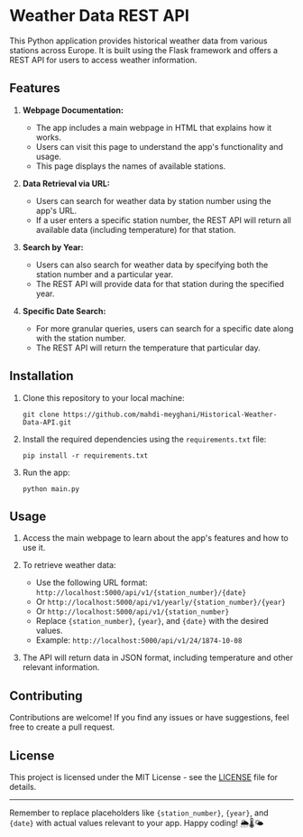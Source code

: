 # Weather Data REST API

This Python application provides historical weather data from various stations across Europe. It is built using the Flask framework and offers a REST API for users to access weather information.

## Features

1. **Webpage Documentation:**
   - The app includes a main webpage in HTML that explains how it works.
   - Users can visit this page to understand the app's functionality and usage.
   - This page displays the names of available stations.

2. **Data Retrieval via URL:**
   - Users can search for weather data by station number using the app's URL.
   - If a user enters a specific station number, the REST API will return all available data (including temperature) for that station.

3. **Search by Year:**
   - Users can also search for weather data by specifying both the station number and a particular year.
   - The REST API will provide data for that station during the specified year.

4. **Specific Date Search:**
   - For more granular queries, users can search for a specific date along with the station number.
   - The REST API will return the temperature that particular day.

## Installation

1. Clone this repository to your local machine:
   ```
   git clone https://github.com/mahdi-meyghani/Historical-Weather-Data-API.git
   ```

2. Install the required dependencies using the `requirements.txt` file:
   ```
   pip install -r requirements.txt
   ```

3. Run the app:
   ```
   python main.py
   ```

## Usage

1. Access the main webpage to learn about the app's features and how to use it.

2. To retrieve weather data:
   - Use the following URL format: `http://localhost:5000/api/v1/{station_number}/{date}` 
   - Or `http://localhost:5000/api/v1/yearly/{station_number}/{year}`
   - Or `http://localhost:5000/api/v1/{station_number}`
   - Replace `{station_number}`, `{year}`, and `{date}` with the desired values.
   - Example: `http://localhost:5000/api/v1/24/1874-10-08`

3. The API will return data in JSON format, including temperature and other relevant information.

## Contributing

Contributions are welcome! If you find any issues or have suggestions, feel free to create a pull request.

## License

This project is licensed under the MIT License - see the [LICENSE](LICENSE) file for details.

---

Remember to replace placeholders like `{station_number}`, `{year}`, and `{date}` with actual values relevant to your app. Happy coding! 🌦️🌡️🌤️
